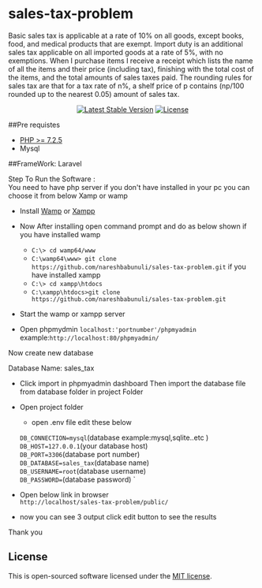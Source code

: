 # sales-tax-problem
Basic sales tax is applicable at a rate of 10% on all goods, except books, food, and medical products that are exempt. Import duty is an additional sales tax applicable on all imported goods at a rate of 5%, with no exemptions. When I purchase items I receive a receipt which lists the name of all the items and their price (including tax), finishing with the total cost of the items, and the total amounts of sales taxes paid. The rounding rules for sales tax are that for a tax rate of n%, a shelf price of p contains (np/100 rounded up to the nearest 0.05) amount of sales tax.

<p align="center">
<a href="#"><img src="#" alt="Latest Stable Version"></a>
<a href=""><img src="https://poser.pugx.org/laravel/framework/license.svg" alt="License"></a>
</p>



##Pre requistes
- [PHP >= 7.2.5]()
- Mysql 

##FrameWork:
Laravel


Step To Run the Software :<br>
You need to have php server if you don't have installed in your pc you can choose it from below Xamp or wamp

- Install [Wamp](https://bitnami.com/stack/wamp/installer) or [Xampp](https://www.apachefriends.org/it/index.html)
- Now After installing open command prompt and do as below shown
    if you have installed wamp 
   - `C:\> cd wamp64/www`
   - `C:\wamp64\www> git clone https://github.com/nareshbabunuli/sales-tax-problem.git`
   if you have installed xampp
   - `C:\> cd xampp\htdocs`
   - `C:\xampp\htdocs>git clone https://github.com/nareshbabunuli/sales-tax-problem.git`

- Start the wamp or xampp server
- Open phpmydmin 
`localhost:'portnumber'/phpmyadmin`
   example:`http://localhost:80/phpmyadmin/`

Now create new database

Database Name: sales_tax


- Click import in phpmyadmin dashboard
Then import the database file from database folder in project Folder

- Open project folder
   - open .env file edit these below 

    `DB_CONNECTION=mysql`(database example:mysql,sqlite..etc )<br>
    `DB_HOST=127.0.0.1`(your database host) <br>
    `DB_PORT=3306`(database port number)<br>
    `DB_DATABASE=sales_tax`(database name)<br>
    `DB_USERNAME=root`(database username)<br>
    `DB_PASSWORD=`(database password)
`

- Open below link in browser <br>
 `http://localhost/sales-tax-problem/public/`


- now you can see 3 output 
  click edit button to see the results

Thank you 

## License

This is open-sourced software licensed under the [MIT license](https://opensource.org/licenses/MIT).
